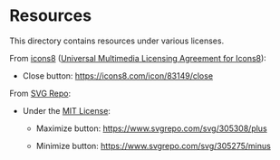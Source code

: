 # Resources

This directory contains resources under various licenses.


From [icons8](https://icons8.com) ([Universal Multimedia Licensing Agreement for Icons8](https://intercom.help/icons8-7fb7577e8170/en/articles/5534926-universal-multimedia-licensing-agreement-for-icons8)):

- Close button: https://icons8.com/icon/83149/close


From [SVG Repo](https://www.svgrepo.com/):

  - Under the [MIT License](https://spdx.org/licenses/MIT):

    - Maximize button: https://www.svgrepo.com/svg/305308/plus

    - Minimize button: https://www.svgrepo.com/svg/305275/minus